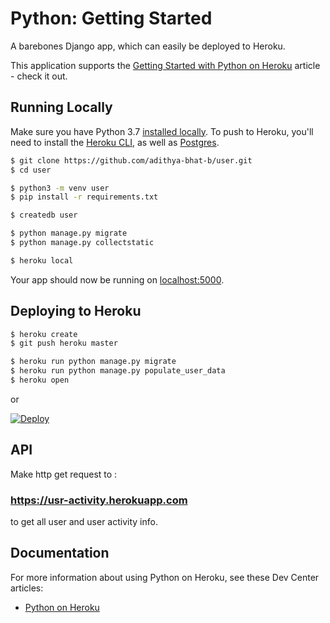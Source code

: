 # Python: Getting Started

A barebones Django app, which can easily be deployed to Heroku.

This application supports the [Getting Started with Python on Heroku](https://devcenter.heroku.com/articles/getting-started-with-python) article - check it out.

## Running Locally

Make sure you have Python 3.7 [installed locally](http://install.python-guide.org). To push to Heroku, you'll need to install the [Heroku CLI](https://devcenter.heroku.com/articles/heroku-cli), as well as [Postgres](https://devcenter.heroku.com/articles/heroku-postgresql#local-setup).

```sh
$ git clone https://github.com/adithya-bhat-b/user.git
$ cd user

$ python3 -m venv user
$ pip install -r requirements.txt

$ createdb user

$ python manage.py migrate
$ python manage.py collectstatic

$ heroku local
```

Your app should now be running on [localhost:5000](http://localhost:5000/).

## Deploying to Heroku

```sh
$ heroku create
$ git push heroku master

$ heroku run python manage.py migrate
$ heroku run python manage.py populate_user_data
$ heroku open
```
or

[![Deploy](https://www.herokucdn.com/deploy/button.svg)](https://heroku.com/deploy)

## API

Make http get request to :
### https://usr-activity.herokuapp.com
to get all user and user activity info.

## Documentation

For more information about using Python on Heroku, see these Dev Center articles:

- [Python on Heroku](https://devcenter.heroku.com/categories/python)
